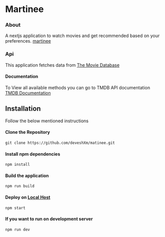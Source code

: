 # Martinee

### About
A nextjs application to watch movies and get recommended based on your preferences.
[martinee](https://martinee.vercel.app/)

### Api

This application fetches data from [The Movie Database](https://www.themoviedb.org/)

#### Documentation

To View all available methods you can go to TMDB API documentation [TMDB Documentation](https://developers.themoviedb.org/3)

## Installation

Follow the below mentioned instructions

#### Clone the Repository
`
git clone https://github.com/deveshXm/matinee.git
`
#### Install npm dependencies

`
npm install
`
#### Build the application

`
npm run build
`

#### Deploy on [Local Host](localhost:3000)

`
npm start
`

#### If you want to run on development server

`
npm run dev
`



